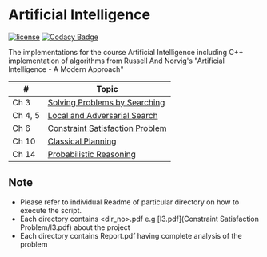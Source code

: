 # Artificial Intelligence
[![license](https://img.shields.io/github/license/mashape/apistatus.svg)](https://opensource.org/licenses/MIT)
[![Codacy Badge](https://api.codacy.com/project/badge/Grade/96ae6e6a3a804e9d9d2c4194dc4abb11)](https://www.codacy.com/app/namangl/artificial-intelligence?utm_source=github.com&amp;utm_medium=referral&amp;utm_content=namangl/artificial-intelligence&amp;utm_campaign=Badge_Grade)

The implementations for the course Artificial Intelligence including C++ implementation of algorithms from Russell And Norvig's "Artificial Intelligence - A Modern Approach"

| #  |  Topic |
|---|---|
| Ch 3   | <a href="Search"> Solving Problems by Searching</a> |
| Ch 4, 5 | <a href="Adversarial Search">Local and Adversarial Search</a> |
| Ch 6 | <a href= "Constraint Satisfaction Problem">Constraint Satisfaction Problem</a> |
| Ch 10 | <a href="Planner">Classical Planning</a> |
| Ch 14 | <a href="Bayesian Network">Probabilistic Reasoning</a> |

Note
----
* Please refer to individual Readme of particular directory on how to execute the script.
* Each directory contains <dir_no>.pdf e.g [l3.pdf](Constraint Satisfaction Problem/l3.pdf) about the project
* Each directory contains Report.pdf having complete analysis of the problem
